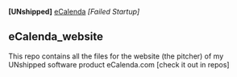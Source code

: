 **[UNshipped]** [eCalenda](https://www.google.com) *[Failed Startup]*
## eCalenda_website 

This repo contains all the files for the website (the pitcher) of my UNshipped software product eCalenda.com [check it out in repos]
